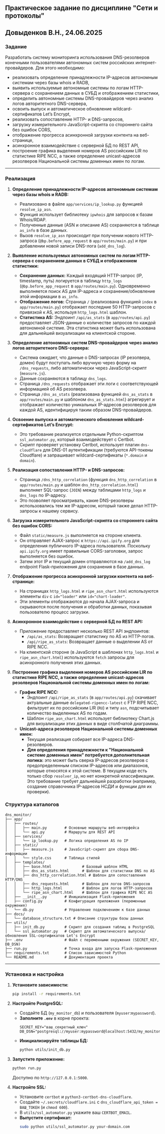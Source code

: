 ## Практическое задание по дисциплине "Сети и протоколы"
## Довыденков В.Н., 24.06.2025

### **Задание**

Разработать систему мониторинга использования DNS-резолверов конечными пользователями автономных систем российских интернет-провайдеров. Для этого необходимо:
- реализовать определение принадлежности IP-адресов автономным системам через базы whois и RADB,
- выявить используемые автономные системы по логам HTTP-сервера с сохранением данных в СУБД и отображением статистики,
- определить автономные системы DNS-провайдеров через анализ логов авторитетного DNS-сервера,
- освоить выпуск и автоматическое обновление wildcard-сертификатов Let’s Encrypt,
- реализовать сопоставление HTTP- и DNS-запросов,
- загрузку измерительного JavaScript-скрипта со стороннего сайта без ошибок CORS,
- отображение прогресса асинхронной загрузки контента на веб-странице,
- асинхронное взаимодействие с серверной БД по REST API,
- построение графика выделения номеров AS российским LIR по статистике RIPE NCC, а также определение unicast-адресов резолверов Национальной системы доменных имен по логам.

---

### **Реализация**

1.  **Определение принадлежности IP-адресов автономным системам через базы whois и RADB:**

      * Реализовано в файле `app/services/ip_lookup.py` функцией `resolve_ip_asn`.
      * Функция использует библиотеку `ipwhois` для запросов к базам Whois/RDAP.
      * Полученные данные (ASN и описание AS) сохраняются в таблице `as_info` в базе данных.
      * Вызов `resolve_ip_asn` происходит при получении нового HTTP-запроса (`@bp.before_app_request` в `app/routes/main.py`) и при добавлении новой записи DNS-лога (`add_dns_log`).

2.  **Выявление используемых автономных систем по логам HTTP-сервера с сохранением данных в СУБД и отображением статистики:**

      * **Сохранение данных:** Каждый входящий HTTP-запрос (IP, timestamp, путь) логируется в таблицу `http_logs` (`@bp.before_app_request` в `app/routes/main.py`). Одновременно выполняется поиск AS для IP-адреса и сохранение/обновление этой информации в `as_info`.
      * **Отображение логов:** Страница `/` (реализована функцией `index` в `app/routes/main.py`) отображает последние 50 HTTP-запросов с привязкой к AS, используя `http_logs.html` шаблон.
      * **Статистика AS:** Эндпоинт `/api/as_stats` (в `app/routes/api.py`) предоставляет JSON-данные о количестве запросов по каждой автономной системе. Эта статистика может быть использована для дальнейшей визуализации на клиентской стороне.

3.  **Определение автономных систем DNS-провайдеров через анализ логов авторитетного DNS-сервера:**

      * Система ожидает, что данные о DNS-запросах (IP резолвера, домен) будут поступать либо вручную через форму на `/dns_requests`, либо автоматически через JavaScript-скрипт (`measure.js`).
      * Данные сохраняются в таблицу `dns_logs`.
      * Страница `/dns_requests` отображает эти логи с соответствующей информацией об AS резолвера.
      * Страница `/dns_as_stats` (реализована функцией `dns_as_stats` в `app/routes/main.py` и шаблоном `dns_as_stats.html`) агрегирует и отображает количество уникальных IP-адресов резолверов для каждой AS, идентифицируя таким образом DNS-провайдеров.

4.  **Освоение выпуска и автоматического обновления wildcard-сертификатов Let’s Encrypt:**

      * Это требование реализуется отдельным Python-скриптом `ssl_automator.py`, который взаимодействует с Certbot.
      * Скрипт проверяет установку Certbot, использует плагин `dns-cloudflare` для DNS-01 аутентификации (требуются API-токены Cloudflare) и запрашивает wildcard-сертификаты (`*.domain` и `domain`).

5.  **Реализация сопоставления HTTP- и DNS-запросов:**

      * Страница `/dns_http_correlation` (функция `dns_http_correlation` в `app/routes/main.py` и шаблон `dns_http_correlation.html`) выполняет SQL-запрос (`JOIN`) между таблицами `http_logs` и `dns_logs` по IP-адресу.
      * Это позволяет просматривать, какие DNS-резолверы использовались тем же IP-адресом, который также делал HTTP-запросы к нашему сервису.

6.  **Загрузка измерительного JavaScript-скрипта со стороннего сайта без ошибок CORS:**

      * Файл `static/measure.js` выполняется на стороне клиента.
      * Он отправляет AJAX-запрос к `https://api.ipify.org` для определения публичного IP-адреса пользователя. Поскольку `api.ipify.org` имеет правильные CORS-заголовки, запрос выполняется без ошибок.
      * Затем этот IP и текущий домен отправляются на `/add_dns_log` endpoint Flask-приложения для сохранения в базе данных.

7.  **Отображение прогресса асинхронной загрузки контента на веб-странице:**

      * На страницах `http_logs.html` и `ripe_asn_chart.html` используются элементы `div` с `id="loader"` или `id="chart-loader"`.
      * Эти элементы отображаются до начала AJAX-запроса и скрываются после получения и обработки данных, показывая пользователю процесс загрузки.

8.  **Асинхронное взаимодействие с серверной БД по REST API:**

      * Приложение предоставляет несколько REST API эндпоинтов:
          * `/api/as_stats`: Возвращает статистику по AS из HTTP-логов.
          * `/api/ripe_as_stats`: Возвращает данные о выделении AS от RIPE NCC.
      * На клиентской стороне (в JavaScript в шаблонах `http_logs.html` и `ripe_asn_chart.html`) используются `fetch` запросы для асинхронного получения этих данных.

9.  **Построение графика выделения номеров AS российским LIR по статистике RIPE NCC, а также определение unicast-адресов резолверов Национальной системы доменных имен по логам:**

      * **График RIPE NCC:**
          * Эндпоинт `/api/ripe_as_stats` (в `app/routes/api.py`) скачивает актуальные данные `delegated-ripencc-latest` с FTP RIPE NCC, фильтрует их по российским LIR (`RU`) и типу `asn`, подсчитывает количество выделенных AS по годам.
          * Шаблон `ripe_asn_chart.html` использует библиотеку Chart.js для визуализации этих данных в виде столбчатой диаграммы.
      * **Unicast-адреса резолверов Национальной системы доменных имен:**
          * Текущая реализация собирает все IP-адреса DNS-резолверов.
          * **Для определения принадлежности к "Национальной системе доменных имен" потребуется дополнительная логика:** это может быть сверка IP-адресов резолверов с предопределенным списком IP-адресов или диапазонов, которые относятся к этой системе. В текущем коде есть только сбор `resolver_ip`, но нет конкретной классификации. Это требование требует дальнейшей разработки (например, создание справочника IP-адресов НСДИ и функции для их проверки).

### **Структура каталогов**

```
dns_monitor/
├── app/
│   ├── routes/
│   │   ├── main.py        # Основные маршруты веб-интерфейса
│   │   └── api.py         # Маршруты для REST API
│   ├── services/
│   │   └── ip_lookup.py   # Логика определения AS по IP
│   ├── static/
│   │   ├── measure.js     # JavaScript-скрипт для сбора DNS-информации
│   │   └── style.css      # Таблица стилей
│   ├── templates/
│   │   ├── base.html              # Базовый шаблон HTML
│   │   ├── dns_as_stats.html      # Шаблон для статистики DNS по AS
│   │   ├── dns_http_correlation.html # Шаблон для сопоставления HTTP/DNS
│   │   ├── dns_requests.html      # Шаблон для логов DNS-запросов
│   │   ├── http_logs.html         # Шаблон для логов HTTP-запросов
│   │   └── ripe_asn_chart.html    # Шаблон для графика RIPE NCC AS
│   ├── __init__.py        # Инициализация Flask-приложения
│   ├── config.py          # Конфигурация приложения (переменные окружения)
│   └── db.py              # Управление подключением к базе данных
├── docs/
│   └── database_structure.txt # Описание структуры базы данных
├── utils/
│   ├── init_db.py         # Скрипт для создания таблиц в PostgreSQL
│   └── ssl_automator.py   # Скрипт для автоматического выпуска/обновления SSL-сертификатов Let's Encrypt
├── .env                   # Файл с переменными окружения (SECRET_KEY, DB_DSN)
├── run.py                 # Точка входа для запуска Flask-приложения
├── requirements.txt       # Список зависимостей Python
└── README.md              # Документация проекта
```

---

### **Установка и настройка**

1.  **Установите зависимости:**

    ```bash
    pip install -r requirements.txt
    ```

2.  **Настройте PostgreSQL:**

      * Создайте БД (`my_monitor_db`) и пользователя (`myuser`:`mypassword`).
      * **Заполните `.env`** в корне проекта:
        ```dotenv
        SECRET_KEY="ваш_секретный_ключ"
        DB_DSN="postgresql://myuser:mypassword@localhost:5432/my_monitor_db"
        ```
      * **Инициализируйте таблицы БД:**
        ```bash
        python utils/init_db.py
        ```

3.  **Запустите приложение:**

    ```bash
    python run.py
    ```

    Доступно по `http://127.0.0.1:5000`.

4.  **Настройте SSL:**

      * Установите `certbot` и `python3-certbot-dns-cloudflare`.
      * Создайте `~/.secrets/cloudflare.ini` с `dns_cloudflare_api_token = ВАШ_ТОКЕН` (и `chmod 600`).
      * В `utils/ssl_automator.py` укажите ваш `CERTBOT_EMAIL`.
      * **Выпустите сертификат:**
        ```bash
        sudo python utils/ssl_automator.py your-domain.com
        ```
